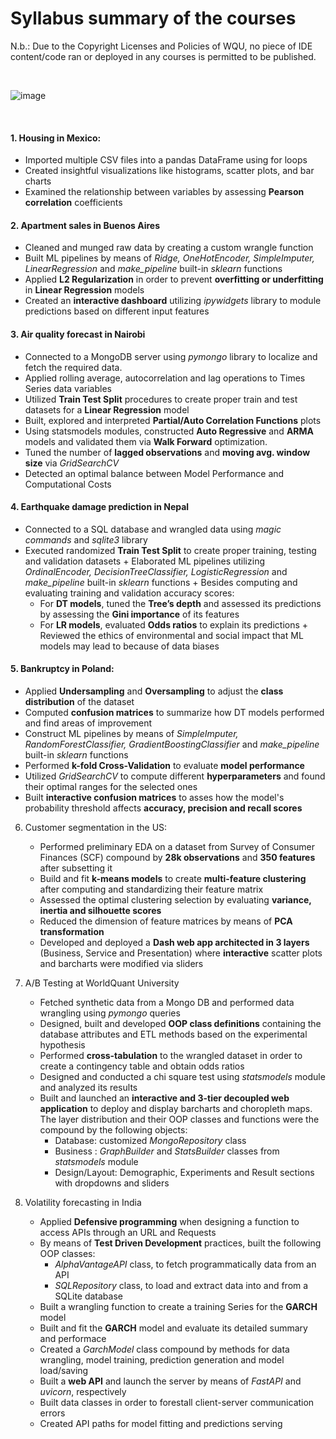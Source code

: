 # Syllabus summary of the courses

N.b.: Due to the Copyright Licenses and Policies of WQU, no piece of IDE content/code ran or deployed in any courses is permitted to be published.

&nbsp;
&nbsp;       

![image](https://github.com/GBlanch/WorldQuant-University-Applied-DS-Lab/assets/136500426/59eec928-32be-4594-a1bf-5a5311568237)

&nbsp;
&nbsp;       

#### 1. Housing in Mexico:
   
   + Imported multiple CSV files into a pandas DataFrame using for loops
   + Created insightful visualizations like histograms, scatter plots, and bar charts
   + Examined the relationship between variables by assessing **Pearson correlation** coefficients

#### 2. Apartment sales in Buenos Aires
   
   +	Cleaned and munged raw data by creating a custom wrangle function
   +	Built ML pipelines by means of *Ridge, OneHotEncoder, SimpleImputer, LinearRegression* and *make_pipeline* built-in *sklearn* functions
   +	Applied **L2 Regularization** in order to prevent **overfitting or underfitting** in **Linear Regression** models
   +	Created an **interactive dashboard** utilizing *ipywidgets* library to module predictions based on different input features

#### 3. Air quality forecast in Nairobi 

+ Connected to a MongoDB server using *pymongo* library to localize and fetch the required data.
+ Applied rolling average, autocorrelation and lag operations to Times Series data variables
+ Utilized **Train Test Split** procedures to create proper train and test datasets for a **Linear Regression** model
+ Built, explored and interpreted **Partial/Auto Correlation Functions** plots
+ Using statsmodels modules, constructed **Auto Regressive** and **ARMA** models and validated them via **Walk Forward** optimization.
+ Tuned the number of **lagged observations** and **moving avg. window size** via *GridSearchCV*
+ Detected an optimal balance between Model Performance and Computational Costs

#### 4. Earthquake damage prediction in Nepal
   + Connected to a SQL database and wrangled data using *magic commands* and *sqlite3* library
   + Executed randomized **Train Test Split** to create proper training, testing and validation datasets
	+ Elaborated ML pipelines utilizing *OrdinalEncoder, DecisionTreeClassifier, LogisticRegression* and *make_pipeline* built-in *sklearn* functions
	+ Besides computing and evaluating training and validation accuracy scores:
	   	+ For **DT models**, tuned the **Tree’s depth** and assessed its predictions by assessing the **Gini importance** of its features
	   	+ For **LR models**, evaluated **Odds ratios** to explain its predictions
	+ Reviewed the ethics of environmental and social impact that ML models may lead to because of data biases

#### 5. Bankruptcy in Poland:
+ Applied **Undersampling** and **Oversampling** to adjust the **class distribution** of the dataset
+ Computed **confusion matrices** to summarize how DT models performed and find areas of improvement
+ Construct ML pipelines by means of *SimpleImputer, RandomForestClassifier, GradientBoostingClassifier* and *make_pipeline* built-in *sklearn* functions
+ Performed **k-fold Cross-Validation** to evaluate **model performance**
+ Utilized *GridSearchCV* to compute different **hyperparameters** and found their optimal ranges for the selected ones
+ Built **interactive confusion matrices** to asses how the model's probability threshold affects **accuracy, precision and recall scores**

6. Customer segmentation in the US:
	+ Performed preliminary EDA on a dataset from Survey of Consumer Finances (SCF) compound by **28k observations** and **350 features** after subsetting it
	+ Build and fit **k-means models** to create **multi-feature clustering** after computing and standardizing their feature matrix
	+ Assessed the optimal clustering selection by evaluating **variance, inertia and silhouette scores**
	+ Reduced the dimension of feature matrices by means of **PCA transformation**
	+ Developed and deployed a **Dash web app architected in 3 layers** (Business, Service and Presentation) where **interactive** scatter plots and barcharts were modified via sliders

7. A/B Testing at WorldQuant University
	+ Fetched synthetic data from a Mongo DB and performed data wrangling using *pymongo* queries
	+ Designed, built and developed **OOP class definitions** containing the database attributes and ETL methods based on the experimental hypothesis
	+ Performed **cross-tabulation** to the wrangled dataset in order to create a contingency table and obtain odds ratios
	+ Designed and conducted a chi square test using *statsmodels* module and analyzed its results
	+ Built and launched an **interactive and 3-tier decoupled web application** to deploy and display barcharts and choropleth maps. The layer distribution and their OOP classes and functions were the compound by the following objects:
	  + Database: customized *MongoRepository* class
	  + Business : *GraphBuilder* and *StatsBuilder* classes from *statsmodels* module
 	  + Design/Layout: Demographic, Experiments and Result sections with dropdowns and sliders

8. Volatility forecasting in India
	+ Applied **Defensive programming** when designing a function to access APIs through an URL and Requests
	+ By means of **Test Driven Development** practices, built the following OOP classes:
	 	+ *AlphaVantageAPI* class, to fetch programmatically data from an API 
		+ *SQLRepository* class, to load and extract data into and from a SQLite database 
	+ Built a wrangling function to create a training Series for the **GARCH** model
	+ Built and fit the **GARCH** model and evaluate its detailed summary and performace 
	+ Created a *GarchModel* class compound by methods for data wrangling, model training, prediction generation and model load/saving
	+ Built a **web API** and launch the server by means of *FastAPI* and *uvicorn*, respectively
	+ Built data classes in order to forestall client-server communication errors
	+ Created API paths for model fitting and predictions serving 

